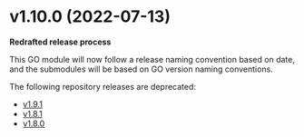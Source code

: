 # v1.10.0 (2022-07-13)

**Redrafted release process**

This GO module will now follow a release naming convention based on date, and the submodules will be based on GO version naming conventions.

The following repository releases are deprecated:

* [v1.9.1](https://github.com/patrickcping/pingone-go/releases/tag/v1.9.1)
* [v1.8.1](https://github.com/patrickcping/pingone-go/releases/tag/v1.8.1)
* [v1.8.0](https://github.com/patrickcping/pingone-go/releases/tag/v1.8.0)